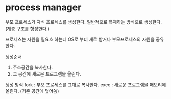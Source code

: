 # process manager

부모 프로세스가 자식 프로세스를 생성한다.
일반적으로 복제하는 방식으로 생성한다.
(계층 구조를 형성한다.)

프로세스는 자원을 필요호 하는데 OS로 부터 새로 받거나 부모프로세스의 자원을 공유한다.

생성순서
1. 주소공간을 복사한다.
2. 그 공간에 새로운 프로그램을 올린다.

생성 방식
fork : 부모 프로세스를 그대로 복사한다.
exec : 새로운 프로그램을 매모리에 올린다. (기존 공간에 덮어씀)

